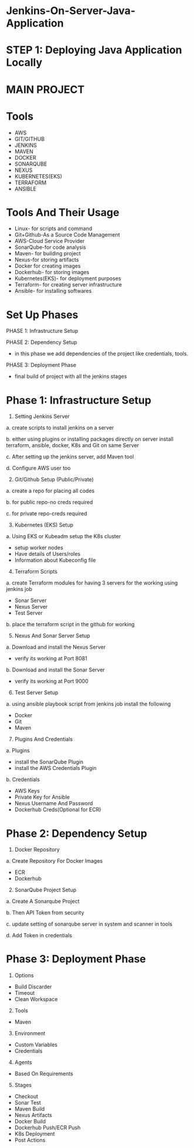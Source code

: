 # Jenkins-On-Server-Java-Application

# STEP 1: Deploying Java Application Locally



# MAIN PROJECT

# Tools
- AWS
- GIT/GITHUB
- JENKINS
- MAVEN
- DOCKER
- SONARQUBE
- NEXUS
- KUBERNETES(EKS)
- TERRAFORM
- ANSIBLE

# Tools And Their Usage

- Linux- for scripts and command
- Git+Github-As a Source Code Management
- AWS-Cloud Service Provider
- SonarQube-for code analysis
- Maven- for building project
- Nexus-for storing artifacts
- Docker for creating images
- Dockerhub- for storing images
- Kubernetes(EKS)- for deployment purposes
- Terraform- for creating server infrastructure
- Ansible- for installing softwares

# Set Up Phases

PHASE 1: Infrastructure Setup

PHASE 2: Dependency Setup

- in this phase we add dependencies of the project like credentials, tools.

PHASE 3: Deployment Phase

- final build of project with all the jenkins stages

# Phase 1: Infrastructure Setup

1. Setting Jenkins Server

a. create scripts to install jenkins on a server

b. either using plugins or installing packages directly on server install terraform, ansible, docker, K8s and Git on same Server

c. After setting up the jenkins server, add Maven tool

d. Configure AWS user too

2. Git/Github Setup (Public/Private)

a. create a repo for placing all codes

b. for public repo-no creds required

c. for private repo-creds required

3. Kubernetes (EKS) Setup

a. Using EKS or Kubeadm setup the K8s cluster
- setup worker nodes
- Have details of Users/roles
- Information about Kubeconfig file

4. Terraform Scripts

a. create Terraform modules for having 3 servers for the working using jenkins job
- Sonar Server
- Nexus Server
- Test Server

b. place the terraform script in the github for working

5. Nexus And Sonar Server Setup

a. Download and install the Nexus Server
- verify its working at Port 8081

b. Download and install the Sonar Server
- verify its working at Port 9000

6. Test Server Setup

a. using ansible playbook script from jenkins job install the following 
- Docker
- Git
- Maven

7. Plugins And Credentials

a. Plugins
- install the SonarQube Plugin
- install the AWS Credentials Plugin

b. Credentials
- AWS Keys
- Private Key for Ansible
- Nexus Username And Password
- Dockerhub Creds(Optional for ECR)

# Phase 2: Dependency Setup

1. Docker Repository

a. Create Repository For Docker Images
- ECR
- Dockerhub

2. SonarQube Project Setup

a. Create A Sonarqube Project

b. Then API Token from security

c. update setting of sonarqube server in system and scanner in tools

d. Add Token in credentials

# Phase 3: Deployment Phase

1. Options
- Build Discarder
- Timeout
- Clean Workspace

2. Tools
- Maven

3. Environment
- Custom Variables
- Credentials

4. Agents
- Based On Requirements

5. Stages
- Checkout
- Sonar Test
- Maven Build
- Nexus Artifacts
- Docker Build
- Dockerhub Push/ECR Push
- K8s Deployment
- Post Actions


